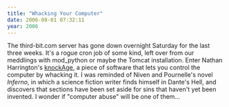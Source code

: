 ```yaml
---
title: "Whacking Your Computer"
date: 2006-08-01 07:32:11
year: 2006
---
```

The third-bit.com server has gone down overnight Saturday for the last three weeks.  It's a rogue cron job of some kind, left over from our meddlings with mod_python or maybe the Tomcat installation.  Enter Nathan Harrington's <a href="http://www.youtube.com/watch?v=6f_eU3huEG0">knockAge</a>, a piece of software that lets you control the computer by whacking it. I was reminded of Niven and Pournelle's novel <em>Inferno</em>, in which a science fiction writer finds himself in Dante's Hell, and discovers that sections have been set aside for sins that haven't yet been invented.  I wonder if "computer abuse" will be one of them…
